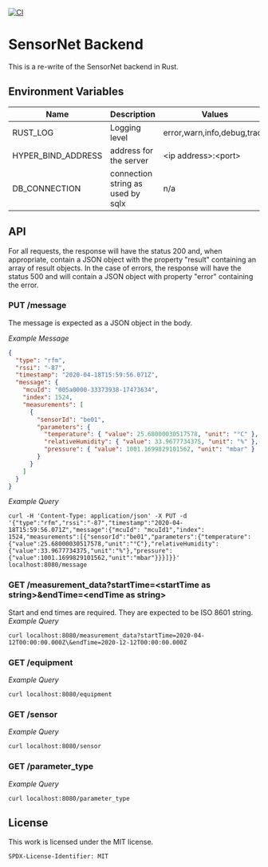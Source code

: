 [![CI](https://github.com/hannes-hochreiner/sensor-net-backend-rs/actions/workflows/main.yml/badge.svg)](https://github.com/hannes-hochreiner/sensor-net-backend-rs/actions/workflows/main.yml)

# SensorNet Backend

This is a re-write of the SensorNet backend in Rust.

## Environment Variables

| Name | Description | Values | Default Value |
|---|---|---|---|
| RUST_LOG | Logging level | error,warn,info,debug,trace | error |
| HYPER_BIND_ADDRESS | address for the server | \<ip address>:\<port> | 127.0.0.1:8000 |
| DB_CONNECTION | connection string as used by sqlx | n/a | postgres://postgres:password@127.0.0.1:5432 |

## API
For all requests, the response will have the status 200 and, when appropriate, contain a JSON object with the property "result" containing an array of result objects.
In the case of errors, the response will have the status 500 and will contain a JSON object with property "error" containing the error.

### PUT /message
The message is expected as a JSON object in the body.

*Example Message*
```json
{
  "type": "rfm",
  "rssi": "-87",
  "timestamp": "2020-04-18T15:59:56.071Z",
  "message": {
    "mcuId": "005a0000-33373938-17473634",
    "index": 1524,
    "measurements": [
      {
        "sensorId": "be01",
        "parameters": {
          "temperature": { "value": 25.68000030517578, "unit": "°C" },
          "relativeHumidity": { "value": 33.9677734375, "unit": "%" },
          "pressure": { "value": 1001.1699829101562, "unit": "mbar" }
        }
      }
    ]
  }
}
```
*Example Query*
```shell
curl -H 'Content-Type: application/json' -X PUT -d '{"type":"rfm","rssi":"-87","timestamp":"2020-04-18T15:59:56.071Z","message":{"mcuId": "mcuId1","index": 1524,"measurements":[{"sensorId":"be01","parameters":{"temperature":{"value":25.68000030517578,"unit":"°C"},"relativeHumidity":{"value":33.9677734375,"unit":"%"},"pressure":{"value":1001.1699829101562,"unit":"mbar"}}}]}}' localhost:8080/message
```
### GET /measurement_data?startTime=\<startTime as string>&endTime=\<endTime as string>
Start and end times are required.
They are expected to be ISO 8601 string.
*Example Query*
```shell
curl localhost:8080/measurement_data?startTime=2020-04-12T00:00:00.000Z\&endTime=2020-12-12T00:00:00.000Z
```
### GET /equipment
*Example Query*
```shell
curl localhost:8080/equipment
```
### GET /sensor
*Example Query*
```shell
curl localhost:8080/sensor
```
### GET /parameter_type
*Example Query*
```shell
curl localhost:8080/parameter_type
```

## License

This work is licensed under the MIT license.

`SPDX-License-Identifier: MIT`